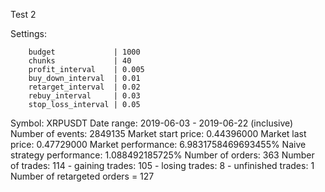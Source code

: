 Test 2

Settings:
```
    budget             | 1000
    chunks             | 40
    profit_interval    | 0.005
    buy_down_interval  | 0.01
    retarget_interval  | 0.02
    rebuy_interval     | 0.03
    stop_loss_interval | 0.05
```

Symbol: XRPUSDT
Date range: 2019-06-03 - 2019-06-22 (inclusive)
Number of events: 2849135
Market start price: 0.44396000
Market last price: 0.47729000
Market performance: 6.9831758469693455%
Naive strategy performance: 1.088492185725%
Number of orders: 363
Number of trades: 114
    - gaining trades: 105
    - losing trades: 8
    - unfinished trades: 1
Number of retargeted orders = 127